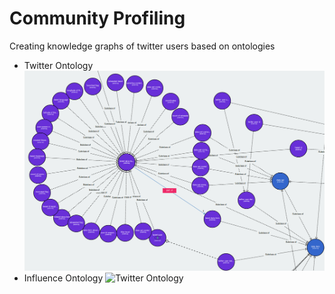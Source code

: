 # Community Profiling
Creating knowledge graphs of twitter users based on ontologies

* Twitter Ontology
![Twitter Ontology](https://github.com/giuseppevalentinobaldi/Community_Profiling/blob/master/Twitter_Profiling/img/twitter_ontology.png)
* Influence Ontology
![Twitter Ontology](https://github.com/giuseppevalentinobaldi/Community_Profiling/blob/master/Twitter_Profiling/img/influnce_ontology.png)

